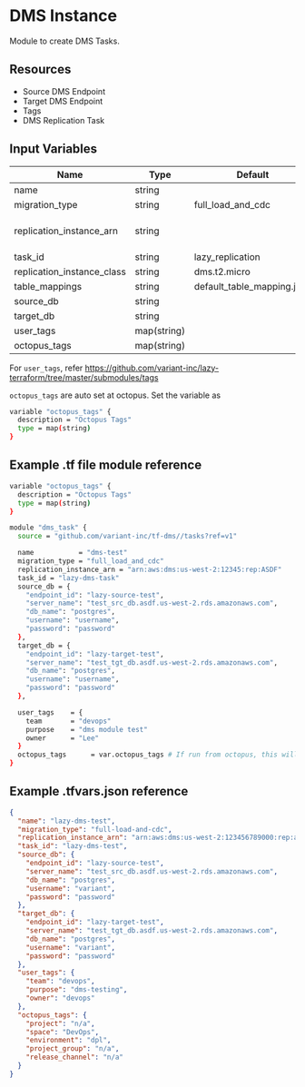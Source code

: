 # DMS Instance

Module to create DMS Tasks.

## Resources

- Source DMS Endpoint
- Target DMS Endpoint
- Tags
- DMS Replication Task

## Input Variables

 | Name                         | Type          | Default             | Example              |
 | ---------------------------- | ------------- | ------------------- | -------------------- |
 | name                         | string        |                     | lazy-dms-test        |
 | migration_type               | string        | full_load_and_cdc   | full_load            |
 | replication_instance_arn     | string        |                     | arn:aws:dms:us-west-2:123456:rep:ASDF|
 | task_id                      | string        | lazy_replication    | lazy_task_1234       |
 | replication_instance_class   | string        | dms.t2.micro        | dms.t2.medium        |
 | table_mappings               | string        | default_table_mapping.json  |                      |
 | source_db                    | string        |                     | `see below`          |
 | target_db                    | string        |                     | `see below`          |
 | user_tags                    | map(string)   |                     | `see below`          |
 | octopus_tags                 | map(string)   |                     | `see below`          |

For `user_tags`, refer <https://github.com/variant-inc/lazy-terraform/tree/master/submodules/tags>

`octopus_tags` are auto set at octopus. Set the variable as

```bash
variable "octopus_tags" {
  description = "Octopus Tags"
  type = map(string)
}
```

## Example .tf file module reference

```bash
variable "octopus_tags" {
  description = "Octopus Tags"
  type = map(string)
}

module "dms_task" {
  source = "github.com/variant-inc/tf-dms//tasks?ref=v1"

  name           = "dms-test"
  migration_type = "full_load_and_cdc"
  replication_instance_arn = "arn:aws:dms:us-west-2:12345:rep:ASDF"
  task_id = "lazy-dms-task"
  source_db = {
    "endpoint_id": "lazy-source-test",
    "server_name": "test_src_db.asdf.us-west-2.rds.amazonaws.com",
    "db_name": "postgres",
    "username": "username",
    "password": "password"
  },
  target_db = {
    "endpoint_id": "lazy-target-test",
    "server_name": "test_tgt_db.asdf.us-west-2.rds.amazonaws.com",
    "db_name": "postgres",
    "username": "username",
    "password": "password"
  },

  user_tags    = {
    team       = "devops"
    purpose    = "dms module test"
    owner      = "Lee"
  }
  octopus_tags      = var.octopus_tags # If run from octopus, this will be auto populated
}
```

## Example .tfvars.json reference

```json
{
  "name": "lazy-dms-test",
  "migration_type": "full-load-and-cdc",
  "replication_instance_arn": "arn:aws:dms:us-west-2:123456789000:rep:asdfasdfasd",
  "task_id": "lazy-dms-test",
  "source_db": {
    "endpoint_id": "lazy-source-test",
    "server_name": "test_src_db.asdf.us-west-2.rds.amazonaws.com",
    "db_name": "postgres",
    "username": "variant",
    "password": "password"
  },
  "target_db": {
    "endpoint_id": "lazy-target-test",
    "server_name": "test_tgt_db.asdf.us-west-2.rds.amazonaws.com",
    "db_name": "postgres",
    "username": "variant",
    "password": "password"
  },
  "user_tags": {
    "team": "devops",
    "purpose": "dms-testing",
    "owner": "devops"
  },
  "octopus_tags": {
    "project": "n/a",
    "space": "DevOps",
    "environment": "dpl",
    "project_group": "n/a",
    "release_channel": "n/a"
  }
}
```